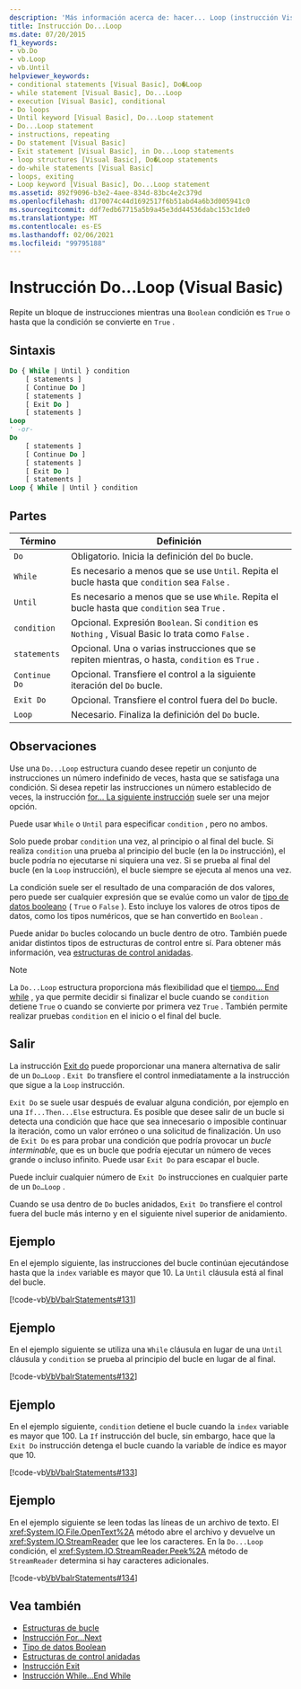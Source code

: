 ```yaml
---
description: 'Más información acerca de: hacer... Loop (instrucción Visual Basic)'
title: Instrucción Do...Loop
ms.date: 07/20/2015
f1_keywords:
- vb.Do
- vb.Loop
- vb.Until
helpviewer_keywords:
- conditional statements [Visual Basic], Do�Loop
- while statement [Visual Basic], Do...Loop
- execution [Visual Basic], conditional
- Do loops
- Until keyword [Visual Basic], Do...Loop statement
- Do...Loop statement
- instructions, repeating
- Do statement [Visual Basic]
- Exit statement [Visual Basic], in Do...Loop statements
- loop structures [Visual Basic], Do�Loop statements
- do-while statements [Visual Basic]
- loops, exiting
- Loop keyword [Visual Basic], Do...Loop statement
ms.assetid: 892f9096-b3e2-4aee-834d-83bc4e2c379d
ms.openlocfilehash: d170074c44d1692517f6b51abd4a6b3d005941c0
ms.sourcegitcommit: ddf7edb67715a5b9a45e3dd44536dabc153c1de0
ms.translationtype: MT
ms.contentlocale: es-ES
ms.lasthandoff: 02/06/2021
ms.locfileid: "99795188"
---
```

# <a name="doloop-statement-visual-basic"></a>Instrucción Do...Loop (Visual Basic)

Repite un bloque de instrucciones mientras una `Boolean` condición es `True` o hasta que la condición se convierte en `True` .  
  
## <a name="syntax"></a>Sintaxis  
  
```vb  
Do { While | Until } condition  
    [ statements ]  
    [ Continue Do ]  
    [ statements ]  
    [ Exit Do ]  
    [ statements ]  
Loop  
' -or-  
Do  
    [ statements ]  
    [ Continue Do ]  
    [ statements ]  
    [ Exit Do ]  
    [ statements ]  
Loop { While | Until } condition  
```  
  
## <a name="parts"></a>Partes  
  
|Término|Definición|  
|---|---|  
|`Do`|Obligatorio. Inicia la definición del `Do` bucle.|  
|`While`|Es necesario a menos que se use `Until`. Repita el bucle hasta que `condition` sea `False` .|  
|`Until`|Es necesario a menos que se use `While`. Repita el bucle hasta que `condition` sea `True` .|  
|`condition`|Opcional. Expresión `Boolean`. Si `condition` es `Nothing` , Visual Basic lo trata como `False` .|  
|`statements`|Opcional. Una o varias instrucciones que se repiten mientras, o hasta, `condition` es `True` .|  
|`Continue Do`|Opcional. Transfiere el control a la siguiente iteración del `Do` bucle.|  
|`Exit Do`|Opcional. Transfiere el control fuera del `Do` bucle.|  
|`Loop`|Necesario. Finaliza la definición del `Do` bucle.|  
  
## <a name="remarks"></a>Observaciones  

 Use una `Do...Loop` estructura cuando desee repetir un conjunto de instrucciones un número indefinido de veces, hasta que se satisfaga una condición. Si desea repetir las instrucciones un número establecido de veces, la instrucción [for... La siguiente instrucción](for-next-statement.md) suele ser una mejor opción.  
  
 Puede usar `While` o `Until` para especificar `condition` , pero no ambos.  
  
 Solo puede probar `condition` una vez, al principio o al final del bucle. Si realiza `condition` una prueba al principio del bucle (en la `Do` instrucción), el bucle podría no ejecutarse ni siquiera una vez. Si se prueba al final del bucle (en la `Loop` instrucción), el bucle siempre se ejecuta al menos una vez.  
  
 La condición suele ser el resultado de una comparación de dos valores, pero puede ser cualquier expresión que se evalúe como un valor de [tipo de datos booleano](../data-types/boolean-data-type.md) ( `True` o `False` ). Esto incluye los valores de otros tipos de datos, como los tipos numéricos, que se han convertido en `Boolean` .  
  
 Puede anidar `Do` bucles colocando un bucle dentro de otro. También puede anidar distintos tipos de estructuras de control entre sí. Para obtener más información, vea [estructuras de control anidadas](../../programming-guide/language-features/control-flow/nested-control-structures.md).  
  
> [!NOTE]
> La `Do...Loop` estructura proporciona más flexibilidad que el [tiempo... End while](while-end-while-statement.md) , ya que permite decidir si finalizar el bucle cuando se `condition` detiene `True` o cuando se convierte por primera vez `True` . También permite realizar pruebas `condition` en el inicio o el final del bucle.  
  
## <a name="exit-do"></a>Salir  

 La instrucción [Exit do](exit-statement.md) puede proporcionar una manera alternativa de salir de un `Do…Loop` . `Exit Do` transfiere el control inmediatamente a la instrucción que sigue a la `Loop` instrucción.  
  
 `Exit Do` se suele usar después de evaluar alguna condición, por ejemplo en una `If...Then...Else` estructura. Es posible que desee salir de un bucle si detecta una condición que hace que sea innecesario o imposible continuar la iteración, como un valor erróneo o una solicitud de finalización. Un uso de `Exit Do` es para probar una condición que podría provocar un *bucle interminable*, que es un bucle que podría ejecutar un número de veces grande o incluso infinito. Puede usar `Exit Do` para escapar el bucle.  
  
 Puede incluir cualquier número de `Exit Do` instrucciones en cualquier parte de un `Do…Loop` .  
  
 Cuando se usa dentro de `Do` bucles anidados, `Exit Do` transfiere el control fuera del bucle más interno y en el siguiente nivel superior de anidamiento.  
  
## <a name="example"></a>Ejemplo  

 En el ejemplo siguiente, las instrucciones del bucle continúan ejecutándose hasta que la `index` variable es mayor que 10. La `Until` cláusula está al final del bucle.  
  
 [!code-vb[VbVbalrStatements#131](~/samples/snippets/visualbasic/VS_Snippets_VBCSharp/VbVbalrStatements/VB/class10.vb#131)]  
  
## <a name="example"></a>Ejemplo  

 En el ejemplo siguiente se utiliza una `While` cláusula en lugar de una `Until` cláusula y `condition` se prueba al principio del bucle en lugar de al final.  
  
 [!code-vb[VbVbalrStatements#132](~/samples/snippets/visualbasic/VS_Snippets_VBCSharp/VbVbalrStatements/VB/class10.vb#132)]  
  
## <a name="example"></a>Ejemplo  

 En el ejemplo siguiente, `condition` detiene el bucle cuando la `index` variable es mayor que 100. La `If` instrucción del bucle, sin embargo, hace que la `Exit Do` instrucción detenga el bucle cuando la variable de índice es mayor que 10.  
  
 [!code-vb[VbVbalrStatements#133](~/samples/snippets/visualbasic/VS_Snippets_VBCSharp/VbVbalrStatements/VB/class10.vb#133)]  
  
## <a name="example"></a>Ejemplo  

 En el ejemplo siguiente se leen todas las líneas de un archivo de texto. El <xref:System.IO.File.OpenText%2A> método abre el archivo y devuelve un <xref:System.IO.StreamReader> que lee los caracteres. En la `Do...Loop` condición, el <xref:System.IO.StreamReader.Peek%2A> método de `StreamReader` determina si hay caracteres adicionales.  
  
 [!code-vb[VbVbalrStatements#134](~/samples/snippets/visualbasic/VS_Snippets_VBCSharp/VbVbalrStatements/VB/class10.vb#134)]  
  
## <a name="see-also"></a>Vea también

- [Estructuras de bucle](../../programming-guide/language-features/control-flow/loop-structures.md)
- [Instrucción For...Next](for-next-statement.md)
- [Tipo de datos Boolean](../data-types/boolean-data-type.md)
- [Estructuras de control anidadas](../../programming-guide/language-features/control-flow/nested-control-structures.md)
- [Instrucción Exit](exit-statement.md)
- [Instrucción While...End While](while-end-while-statement.md)
